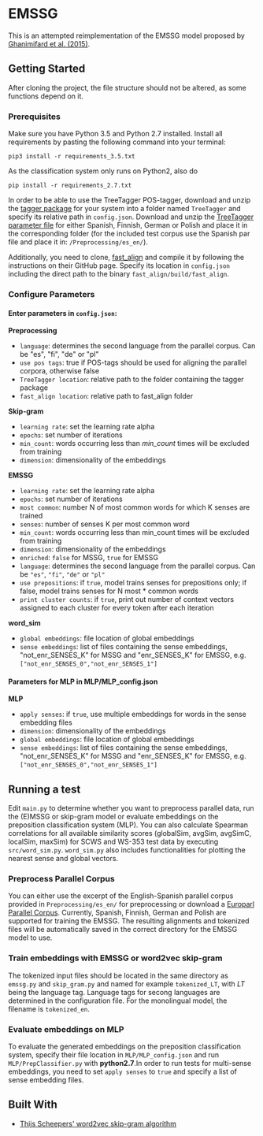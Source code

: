 # EMSSG

This is an attempted reimplementation of the EMSSG model proposed by [Ghanimifard et al. (2015)](https://aclweb.org/anthology//R15-1029).

## Getting Started
After cloning the project, the file structure should not be altered, as some functions depend on it.

### Prerequisites

Make sure you have Python 3.5 and Python 2.7 installed. Install all requirements by pasting the following command into your terminal:

  `pip3 install -r requirements_3.5.txt`
  
  As the classification system only runs on Python2, also do
  
  `pip install -r requirements_2.7.txt`

In order to be able to use the TreeTagger POS-tagger, download and unzip the [tagger package](http://www.cis.uni-muenchen.de/~schmid/tools/TreeTagger/) for your system into a folder named `TreeTagger` and specify its relative path in `config.json`.
Download and unzip the [TreeTagger parameter file](http://www.cis.uni-muenchen.de/~schmid/tools/TreeTagger/) for either Spanish, Finnish, German or Polish and place it in the corresponding folder (for the included test corpus use the Spanish par file and place it in: `/Preprocessing/es_en/`).

Additionally, you need to clone, [fast_align](https://github.com/clab/fast_align) and compile it by following the instructions on their GitHub page. Specify its location in `config.json` including the direct path to the binary `fast_align/build/fast_align`.

### Configure Parameters
#### Enter parameters in `config.json`:

**Preprocessing**
* `language`: determines the second language from the parallel corpus. Can be "es", "fi", "de" or "pl"
* `use pos tags`: true if POS-tags should be used for aligning the parallel corpora, otherwise false
* `TreeTagger location`: relative path to the folder containing the tagger package
* `fast_align location`: relative path to fast_align folder

**Skip-gram**
* `learning rate`: set the learning rate alpha
* `epochs`: set number of iterations
* `min_count`: words occurring less than _min_count_ times will be excluded from training
* `dimension`: dimensionality of the embeddings

**EMSSG**
* `learning rate`: set the learning rate alpha
* `epochs`: set number of iterations
* `most common`: number N of most common words for which K senses are trained
* `senses`: number of senses K per most common word
* `min_count`: words occurring less than min_count times will be excluded from training
* `dimension`: dimensionality of the embeddings
* `enriched`: `false` for MSSG, `true` for EMSSG
* `language`: determines the second language from the parallel corpus. Can be `"es"`, `"fi"`, `"de"` or `"pl"`
* `use prepositions`: if `true`, model trains senses for prepositions only; if false, model trains senses for N most * common words
* `print cluster counts`: if `true`, print out number of context vectors assigned to each cluster for every token after each iteration

**word_sim**
* `global embeddings`: file location of global embeddings
* `sense embeddings`: list of files containing the sense embeddings, "not_enr_SENSES_K" for MSSG and "enr_SENSES_K" for EMSSG, e.g. `["not_enr_SENSES_0","not_enr_SENSES_1"]`

#### Parameters for MLP in MLP/MLP_config.json
**MLP**
* `apply senses`: if `true`, use multiple embeddings for words in the sense embedding files
* `dimension`: dimensionality of the embeddings
* `global embeddings`: file location of global embeddings
* `sense embeddings`: list of files containing the sense embeddings, "not_enr_SENSES_K" for MSSG and "enr_SENSES_K" for EMSSG, e.g. `["not_enr_SENSES_0","not_enr_SENSES_1"]`

## Running a test

Edit `main.py` to determine whether you want to preprocess parallel data, run the (E)MSSG or skip-gram model or evaluate embeddings on the preposition classification system (MLP). You can also calculate Spearman correlations for all available similarity scores (globalSim, avgSim, avgSimC, localSim, maxSim) for SCWS and WS-353 test data by executing `src/word_sim.py`. `word_sim.py` also includes functionalities for plotting the nearest sense and global vectors.

### Preprocess Parallel Corpus
You can either use the excerpt of the English-Spanish parallel corpus provided in `Preprocessing/es_en/` for preprocessing or download a [Europarl Parallel Corpus](http://www.statmt.org/europarl/). Currently, Spanish, Finnish, German and Polish are supported for training the EMSSG. The resulting alignments and tokenized files will be automatically saved in the correct directory for the EMSSG model to use.

### Train embeddings with EMSSG or word2vec skip-gram
The tokenized input files should be located in the same directory as `emssg.py` and `skip_gram.py` and named for example `tokenized_LT`, with _LT_ being the language tag. Language tags for secong languages are determined in the configuration file. For the monolingual model, the filename is `tokenized_en`.

### Evaluate embeddings on MLP
To evaluate the generated embeddings on the preposition classification system, specify their file location in `MLP/MLP_config.json` and run `MLP/PrepClassifier.py` with **python2.7**.In order to run tests for multi-sense embeddings, you need to set `apply senses` to `true` and specify a list of sense embedding files. 

## Built With

* [Thijs Scheepers' word2vec skip-gram algorithm](https://github.com/tscheepers/word2vec)

